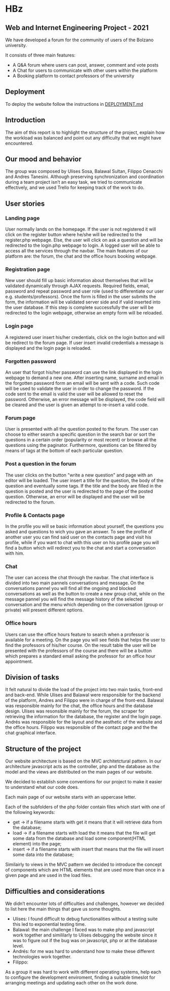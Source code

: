 # HBz

## Web and Internet Engineering Project - 2021

We have developed a forum for the community of users of the Bolzano university.

It consists of three main features: 
* A Q&A forum where users can post, answer, comment and vote posts
* A Chat for users to communicate with other users within the platform 
* A Booking platform to contact professors of the university

## Deployment
To deploy the website follow the instructions in [DEPLOYMENT.md](./DEPLOYMENT.md)

## Introduction
The aim of this report is to highlight the structure of the project, explain how the workload was balanced and point out any difficulty that we might have encountered.

## Our mood and behavior
The group was composed by Ulises Sosa, Balawal Sultan, Filippo Cenacchi and Andres Tanesini. Although preserving synchronization and coordination during a team project isn’t an easy task, we tried to communicate effectively, and we used Trello for keeping track of the work to do. 

## User stories

### Landing page
User normally lands on the homepage. If the user is not registered it will click on the register button where he/she will be redirected to the register.php webpage. Else, the user will click on ask a question and will be redirected to the login.php webpage to login. A logged user will be able to access all the services through the navbar. The main features of our platform are: the forum, the chat and the office hours booking webpage.

### Registration page
New user should fill up basic information about themselves that will be validated dynamically through AJAX requests. Required fields, email, password and repeat password and user role (used to differentiate our user e.g. students/professors). Once the form is filled in the user submits the form, the information will be validated server side and if valid inserted into the user database. If this step is complete successfully the user will be redirected to the login webpage, otherwise an empty form will be reloaded.

### Login page
A registered user insert his/her credentials, click on the login button and will be redirect to the forum page. If user insert invalid credentials a message is displayed and the login page is reloaded.

### Forgotten password
An user that forgot his/her password can use the link displayed in the login webpage to demand a new one. After inserting name, surname and email in the forgotten password form an email will be sent with a code. Such code will be used to validate the user in order to change the password. If the code sent to the email is valid the user will be allowed to reset the password. Otherwise, an error message will be displayed, the code field will be cleared and the user is given an attempt to re-insert a valid code.

### Forum page
User is presented with all the question posted to the forum. The user can choose to either search a specific question in the search bar or sort the questions in a certain order (popularity or most recent) or browse all the questions using the paginator. Furthermore, questions can be filtered by means of tags at the bottom of each particular question.

### Post a question in the forum
The user clicks on the button "write a new question" and page with an editor will be loaded. The user insert a title for the question, the body of the question and eventually some tags. If the title and the body are filled in the question is posted and the user is redirected to the page of the posted question. Otherwise, an error will be displayed and the user will be redirected to the forum.

### Profile & Contacts page
In the profile you will se basic information about yourself, the questions you asked and questions to wich you gave an answer. To see the profile of another user you can find said user on the contacts page and visit his profile, while if you want to chat with this user on his profile page you will find a button which will redirect you to the chat and start a conversation with him.

### Chat
The user can access the chat through the navbar.
The chat interface is divided into two main pannels conversations and message.
On the conversations pannel you will find all the ongoing and blocked conversations as well as the button to create a new group chat, while on the message pannel you will find the message history of the selected conversation and the menu which depending on the conversation (group or private) will present different options.

### Office hours
Users can use the office hours feature to search when a professor is available for a meeting. On the page you will see fields that helps the user to find the professors of his/her course. On the result table the user will be presented with the professors of the course and there will be a button which prepares a standard email asking the professor for an office hour appointment.


## Division of tasks
It felt natural to divide the load of the project into two main tasks, front-end and back-end. While Ulises and Balawal were responsible for the backend of the platform, Andres and Filippo were in charge of the front-end.
Balawal was responsible mainly for the chat, the office hours and the database design.
Ulises was resonsible mainly for the forum, the scraper for retrieving the information for the database, the register and the login page.
Andrés was responsible for the layout and the aesthetic of the website and the office hours.
Filippo was responsible of the contact page and the the chat graphical interface.


## Structure of the project
Our website architecture is based on the MVC architetctural pattern. In our architecture javascript acts as the controller, php and the database as the model and the views are distributed on the main pages of our website.

We decided to establish some conventions for our project to make it easier to understand what our code does.

Each main page of our website starts with an uppercase letter.

Each of the subfolders of the php folder contain files which start with one of the following keywords: 
* get -> if a filename starts with get it means that it will retrieve data from the database;
* load -> if a filename starts with load the it means that the file will get some data from the database and load some component(HTML element) into the page;
* insert -> if a filename starts with insert that means that the file will insert some data into the database;

Similairly to views in the MVC pattern we decided to introduce the concept of components which are HTML elements that are used more than once in a given page and are used in the load files.

## Difficulties and considerations
We didn’t encounter lots of difficulties and challenges, however we decided to list here the main things that gave us some thoughts.
* Ulises: I found difficult to debug functionalities without a testing suite this led to exponential testing time.
* Balawal: the main challenge I faced was to make php and javascript work together and simililarly to Ulises debugging the website since it was to figure out if the bug was on javascript, php or at the database level.
* Andrés: for me was hard to understand how to make these different technologies work together.
* Filippo: 

As a group it was hard to work with different operating systems, help each to configure the development enviroment, finding a suitable timeslot for arranging meetings and updating each other on the work done.


